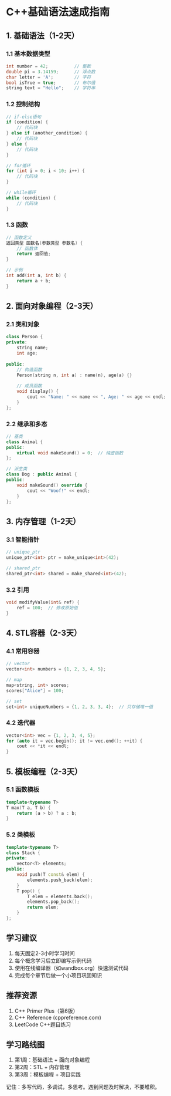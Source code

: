 # C++基础语法速成指南

## 1. 基础语法（1-2天）
### 1.1 基本数据类型
```cpp
int number = 42;          // 整数
double pi = 3.14159;      // 浮点数
char letter = 'A';        // 字符
bool isTrue = true;       // 布尔值
string text = "Hello";    // 字符串
```

### 1.2 控制结构
```cpp
// if-else语句
if (condition) {
    // 代码块
} else if (another_condition) {
    // 代码块
} else {
    // 代码块
}

// for循环
for (int i = 0; i < 10; i++) {
    // 代码块
}

// while循环
while (condition) {
    // 代码块
}
```

### 1.3 函数
```cpp
// 函数定义
返回类型 函数名(参数类型 参数名) {
    // 函数体
    return 返回值;
}

// 示例
int add(int a, int b) {
    return a + b;
}
```

## 2. 面向对象编程（2-3天）
### 2.1 类和对象
```cpp
class Person {
private:
    string name;
    int age;
    
public:
    // 构造函数
    Person(string n, int a) : name(n), age(a) {}
    
    // 成员函数
    void display() {
        cout << "Name: " << name << ", Age: " << age << endl;
    }
};
```

### 2.2 继承和多态
```cpp
// 基类
class Animal {
public:
    virtual void makeSound() = 0;  // 纯虚函数
};

// 派生类
class Dog : public Animal {
public:
    void makeSound() override {
        cout << "Woof!" << endl;
    }
};
```

## 3. 内存管理（1-2天）
### 3.1 智能指针
```cpp
// unique_ptr
unique_ptr<int> ptr = make_unique<int>(42);

// shared_ptr
shared_ptr<int> shared = make_shared<int>(42);
```

### 3.2 引用
```cpp
void modifyValue(int& ref) {
    ref = 100;  // 修改原始值
}
```

## 4. STL容器（2-3天）
### 4.1 常用容器
```cpp
// vector
vector<int> numbers = {1, 2, 3, 4, 5};

// map
map<string, int> scores;
scores["Alice"] = 100;

// set
set<int> uniqueNumbers = {1, 2, 3, 3, 4};  // 只存储唯一值
```

### 4.2 迭代器
```cpp
vector<int> vec = {1, 2, 3, 4, 5};
for (auto it = vec.begin(); it != vec.end(); ++it) {
    cout << *it << endl;
}
```

## 5. 模板编程（2-3天）
### 5.1 函数模板
```cpp
template<typename T>
T max(T a, T b) {
    return (a > b) ? a : b;
}
```

### 5.2 类模板
```cpp
template<typename T>
class Stack {
private:
    vector<T> elements;
public:
    void push(T const& elem) {
        elements.push_back(elem);
    }
    T pop() {
        T elem = elements.back();
        elements.pop_back();
        return elem;
    }
};
```

## 学习建议
1. 每天固定2-3小时学习时间
2. 每个概念学习后立即编写示例代码
3. 使用在线编译器（如wandbox.org）快速测试代码
4. 完成每个章节后做一个小项目巩固知识

## 推荐资源
1. C++ Primer Plus（第6版）
2. C++ Reference (cppreference.com)
3. LeetCode C++题目练习

## 学习路线图
1. 第1周：基础语法 + 面向对象编程
2. 第2周：STL + 内存管理
3. 第3周：模板编程 + 项目实践

记住：多写代码，多调试，多思考。遇到问题及时解决，不要堆积。 